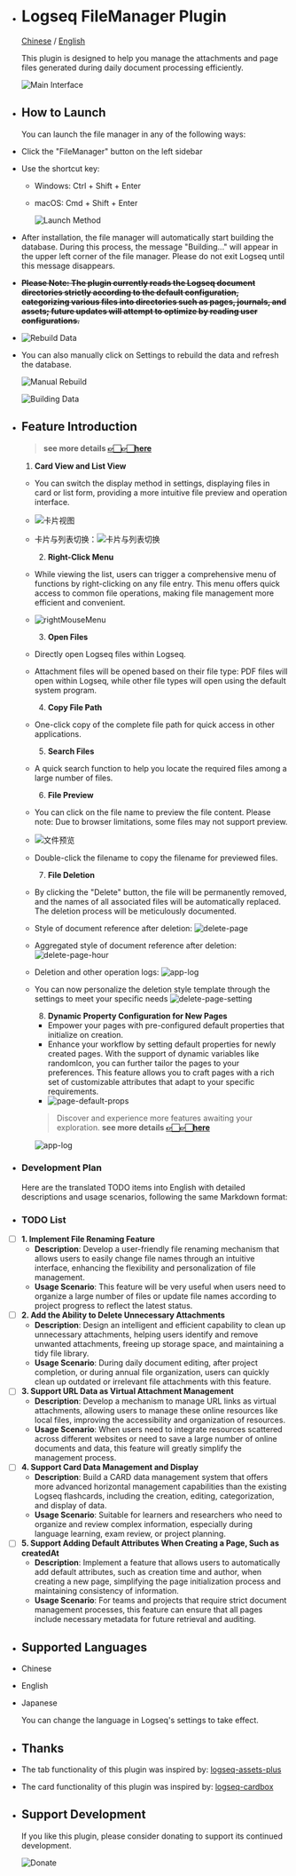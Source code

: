 

- # Logseq FileManager Plugin
  
  [Chinese](README_CN.md) / [English](README.md)
  
  This plugin is designed to help you manage the attachments and page files generated during daily document processing efficiently.
  
  ![Main Interface](./images/app-main-en.png)
- ## How to Launch
  You can launch the file manager in any of the following ways:
- Click the "FileManager" button on the left sidebar
- Use the shortcut key:
	- Windows: Ctrl + Shift + Enter
	- macOS: Cmd + Shift + Enter
	  
	  ![Launch Method](./images/app-main-open.png)
- After installation, the file manager will automatically start building the database. During this process, the message "Building..." will appear in the upper left corner of the file manager. Please do not exit Logseq until this message disappears.
- ~~**Please Note: The plugin currently reads the Logseq document directories strictly according to the default configuration, categorizing various files into directories such as pages, journals, and assets; future updates will attempt to optimize by reading user configurations.**~~
- ![Rebuild Data](./images/app-build-en.png)
- You can also manually click on Settings to rebuild the data and refresh the database.
  
  ![Manual Rebuild](./images/app-rebuild-en.png)
  
  ![Building Data](./images/app-building-en.png)
- ## Feature Introduction
  >  **see more details [👉🏻👉🏻here](https://github.com/duiliuliu/logseq-plugin-files-manager/discussions)**
  
  1. **Card View and List View**
	- You can switch the display method in settings, displaying files in card or list form, providing a more intuitive file preview and operation interface.
	- ![卡片视图](./images/app-card-en.png)
	- 卡片与列表切换：![卡片与列表切换](./images/app-card-switch-en.png)
	  
	  2. **Right-Click Menu**
	- While viewing the list, users can trigger a comprehensive menu of functions by right-clicking on any file entry. This menu offers quick access to common file operations, making file management more efficient and convenient.
	- ![rightMouseMenu](./images/right-mouse-menu.png)
	  
	  3. **Open Files**
	- Directly open Logseq files within Logseq.
	- Attachment files will be opened based on their file type: PDF files will open within Logseq, while other file types will open using the default system program.
	  
	  4. **Copy File Path**
	- One-click copy of the complete file path for quick access in other applications.
	  
	  5. **Search Files**
	- A quick search function to help you locate the required files among a large number of files.
	  
	  6. **File Preview**
	- You can click on the file name to preview the file content. Please note: Due to browser limitations, some files may not support preview.
	- ![文件预览](./images/app-preview.jpg)
	- Double-click the filename to copy the filename for previewed files.
	  
	  7. **File Deletion**
	- By clicking the "Delete" button, the file will be permanently removed, and the names of all associated files will be automatically replaced. The deletion process will be meticulously documented.
	- Style of document reference after deletion: ![delete-page](./images/delete-page.png)
	- Aggregated style of document reference after deletion: ![delete-page-hour](./images/delete-page-hour.png)
	- Deletion and other operation logs: ![app-log](./images/app-log.png)
	- You can now personalize the deletion style template through the settings to meet your specific needs ![delete-page-setting](./images/delete-page-setting.png)
	  
	  8. **Dynamic Property Configuration for New Pages**
		- Empower your pages with pre-configured default properties that initialize on creation.
		- Enhance your workflow by setting default properties for newly created pages. With the support of dynamic variables like randomIcon, you can further tailor the pages to your preferences. This feature allows you to craft pages with a rich set of customizable attributes that adapt to your specific requirements.
		- ![page-default-props](./images/page-default-props-en.png)
		  
	  > Discover and experience more features awaiting your exploration.  **see more details [👉🏻👉🏻here](https://github.com/duiliuliu/logseq-plugin-files-manager/discussions)**
	  
	  ![app-log](./images/app-log.png)
- ### Development Plan
  
  
  Here are the translated TODO items into English with detailed descriptions and usage scenarios, following the same Markdown format:
- ### TODO List
- [ ] **1. Implement File Renaming Feature**
	- **Description**: Develop a user-friendly file renaming mechanism that allows users to easily change file names through an intuitive interface, enhancing the flexibility and personalization of file management.
	- **Usage Scenario**: This feature will be very useful when users need to organize a large number of files or update file names according to project progress to reflect the latest status.
- [ ] **2. Add the Ability to Delete Unnecessary Attachments**
	- **Description**: Design an intelligent and efficient capability to clean up unnecessary attachments, helping users identify and remove unwanted attachments, freeing up storage space, and maintaining a tidy file library.
	- **Usage Scenario**: During daily document editing, after project completion, or during annual file organization, users can quickly clean up outdated or irrelevant file attachments with this feature.
- [ ] **3. Support URL Data as Virtual Attachment Management**
	- **Description**: Develop a mechanism to manage URL links as virtual attachments, allowing users to manage these online resources like local files, improving the accessibility and organization of resources.
	- **Usage Scenario**: When users need to integrate resources scattered across different websites or need to save a large number of online documents and data, this feature will greatly simplify the management process.
- [ ] **4. Support Card Data Management and Display**
	- **Description**: Build a CARD data management system that offers more advanced horizontal management capabilities than the existing Logseq flashcards, including the creation, editing, categorization, and display of data.
	- **Usage Scenario**: Suitable for learners and researchers who need to organize and review complex information, especially during language learning, exam review, or project planning.
- [ ] **5. Support Adding Default Attributes When Creating a Page, Such as createdAt**
	- **Description**: Implement a feature that allows users to automatically add default attributes, such as creation time and author, when creating a new page, simplifying the page initialization process and maintaining consistency of information.
	- **Usage Scenario**: For teams and projects that require strict document management processes, this feature can ensure that all pages include necessary metadata for future retrieval and auditing.
- ## Supported Languages
- Chinese
- English
- Japanese
  
  You can change the language in Logseq's settings to take effect.
- ## Thanks
- The tab functionality of this plugin was inspired by: [logseq-assets-plus](https://github.com/xyhp915/logseq-assets-plus)
- The card functionality of this plugin was inspired by: [logseq-cardbox](https://github.com/sosuisen/logseq-cardbox)
- ## Support Development
  
  If you like this plugin, please consider donating to support its continued development.
  
  ![Donate](./images/WechatIMG9.jpg)

